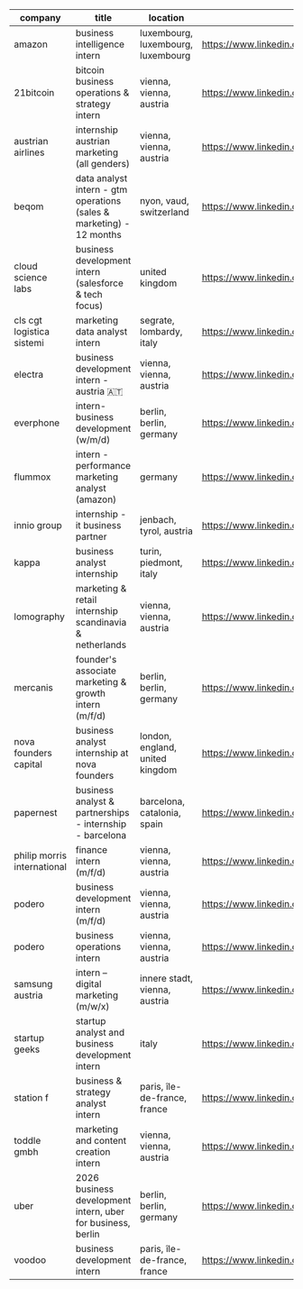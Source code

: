 |company|title|location|link|
|---|---|---|---|
|amazon|business intelligence intern|luxembourg, luxembourg, luxembourg|https://www.linkedin.com/jobs/view/4314152359|
|21bitcoin|bitcoin business operations & strategy intern|vienna, vienna, austria|https://www.linkedin.com/jobs/view/4310712186|
|austrian airlines|internship austrian marketing (all genders)|vienna, vienna, austria|https://www.linkedin.com/jobs/view/4311997419|
|beqom|data analyst intern - gtm operations (sales & marketing) - 12 months|nyon, vaud, switzerland|https://www.linkedin.com/jobs/view/4300681629|
|cloud science labs|business development intern (salesforce & tech focus)|united kingdom|https://www.linkedin.com/jobs/view/4312287225|
|cls  cgt logistica sistemi|marketing data analyst intern|segrate, lombardy, italy|https://www.linkedin.com/jobs/view/4314979000|
|electra|business development intern - austria 🇦🇹|vienna, vienna, austria|https://www.linkedin.com/jobs/view/4243913268|
|everphone|intern- business development (w/m/d)|berlin, berlin, germany|https://www.linkedin.com/jobs/view/4311973676|
|flummox|intern - performance marketing analyst (amazon)|germany|https://www.linkedin.com/jobs/view/4303475582|
|innio group|internship - it business partner|jenbach, tyrol, austria|https://www.linkedin.com/jobs/view/4309795190|
|kappa|business analyst internship|turin, piedmont, italy|https://www.linkedin.com/jobs/view/4311570001|
|lomography|marketing & retail internship scandinavia & netherlands|vienna, vienna, austria|https://www.linkedin.com/jobs/view/4248332629|
|mercanis|founder's associate marketing & growth intern (m/f/d)|berlin, berlin, germany|https://www.linkedin.com/jobs/view/4297505692|
|nova founders capital|business analyst internship at nova founders|london, england, united kingdom|https://www.linkedin.com/jobs/view/4270264449|
|papernest|business analyst & partnerships - internship - barcelona|barcelona, catalonia, spain|https://www.linkedin.com/jobs/view/4304035955|
|philip morris international|finance intern (m/f/d)|vienna, vienna, austria|https://www.linkedin.com/jobs/view/4301597756|
|podero|business development intern (m/f/d)|vienna, vienna, austria|https://www.linkedin.com/jobs/view/4304079282|
|podero|business operations intern|vienna, vienna, austria|https://www.linkedin.com/jobs/view/4304085359|
|samsung austria|intern – digital marketing (m/w/x)|innere stadt, vienna, austria|https://www.linkedin.com/jobs/view/4308033295|
|startup geeks|startup analyst and business development intern|italy|https://www.linkedin.com/jobs/view/4304764583|
|station f|business & strategy analyst intern|paris, île-de-france, france|https://www.linkedin.com/jobs/view/4316481989|
|toddle gmbh|marketing and content creation intern|vienna, vienna, austria|https://www.linkedin.com/jobs/view/4305306479|
|uber|2026 business development intern,  uber for business, berlin|berlin, berlin, germany|https://www.linkedin.com/jobs/view/4319075409|
|voodoo|business development intern|paris, île-de-france, france|https://www.linkedin.com/jobs/view/4298231937|
